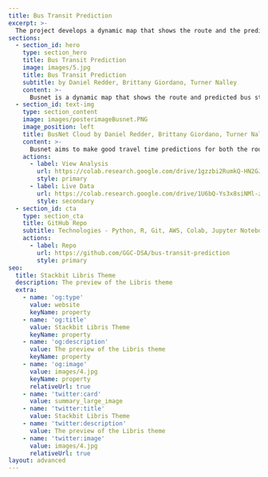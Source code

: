 ```yaml
---
title: Bus Transit Prediction
excerpt: >-
  The project develops a dynamic map that shows the route and the predicted time of a bus arrival at a bus station. This project aims to make good travel time predictions for both route and segments of route with the bus GPS data using artificial neural networks. Good prediction helps with urban transportation planning and bus riders’ time planning.
sections:
  - section_id: hero
    type: section_hero
    title: Bus Transit Prediction
    image: images/5.jpg
    title: Bus Transit Prediction
    subtitle: by Daniel Redder, Brittany Giordano, Turner Nalley
    content: >-
      Busnet is a dynamic map that shows the route and predicted bus station arrival time of a bus. Busnet aims to make good travel time predictions for both the route and segments of the route using GPS data and a neural network 
  - section_id: text-img
    type: section_content
    image: images/posterimageBusnet.PNG
    image_position: left
    title: BusNet Cloud by Daniel Redder, Brittany Giordano, Turner Nalley
    content: >-
      Busnet aims to make good travel time predictions for both the route and segments of the route using GPS data and a neural network
    actions:
      - label: View Analysis
        url: https://colab.research.google.com/drive/1gzzbi2RumkQ-HN2GJkvz-k8B5H0zaiGB
        style: primary
      - label: Live Data
        url: https://colab.research.google.com/drive/1U6bQ-Ys3x8siNMl-zr0SpZKuEu_uifQ9?usp=sharing
        style: secondary
  - section_id: cta
    type: section_cta
    title: GitHub Repo
    subtitle: Technologies - Python, R, Git, AWS, Colab, Jupyter Notebooks, Tableau, uwsgi, nginx, tmux, cron, notepad++, AWS CLI
    actions:
      - label: Repo
        url: https://github.com/GGC-DSA/bus-transit-prediction
        style: primary
seo:
  title: Stackbit Libris Theme
  description: The preview of the Libris theme
  extra:
    - name: 'og:type'
      value: website
      keyName: property
    - name: 'og:title'
      value: Stackbit Libris Theme
      keyName: property
    - name: 'og:description'
      value: The preview of the Libris theme
      keyName: property
    - name: 'og:image'
      value: images/4.jpg
      keyName: property
      relativeUrl: true
    - name: 'twitter:card'
      value: summary_large_image
    - name: 'twitter:title'
      value: Stackbit Libris Theme
    - name: 'twitter:description'
      value: The preview of the Libris theme
    - name: 'twitter:image'
      value: images/4.jpg
      relativeUrl: true
layout: advanced
---
```

